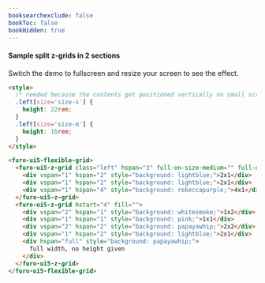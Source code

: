```yaml
---
booksearchexclude: false
bookToc: false
bookHidden: true
---
```


#### Sample split z-grids in 2 sections

Switch the demo to fullscreen and resize your screen to see the effect. 

<furo-demo-snippet>
<template><style>
    furo-ui5-flexible-grid div {
      border: 1px solid black;
    }
    /* needed because the contents get positioned vertically on small screens*/
    .left[size='size-s'] {
      height: 22rem;
    }
    .left[size='size-m'] {
      height: 16rem;
    }</style>
<furo-vertical-scroller>
 <furo-ui5-flexible-grid>
<furo-ui5-z-grid class="left" hspan="3" full-on-size-medium="" full-on-size-small="">
  <div vspan="1" hspan="2" style="background: lightblue;">2x1</div>
  <div vspan="1" hspan="2" style="background: lightblue;">2x1</div>
  <div vspan="1" hspan="4" style="background: rebeccapurple;">4x1</div>
</furo-ui5-z-grid>
<furo-ui5-z-grid hstart="4" fill="">
  <div vspan="2" hspan="1" style="background: whitesmoke;">1x2</div>
  <div vspan="1" hspan="1" style="background: pink;">1x1</div>
  <div vspan="2" hspan="2" style="background: papayawhip;">2x2</div>
  <div vspan="1" hspan="2" style="background: lightblue;">2x1</div>
  <div hspan="full" style="background: papayawhip;">
    full width, no height given
  </div>
</furo-ui5-z-grid>
</furo-ui5-flexible-grid>
</furo-vertical-scroller>
</template>
</furo-demo-snippet>

```html
<style>
  /* needed because the contents get positioned vertically on small screens*/
  .left[size='size-s'] {
    height: 22rem;
  }
  .left[size='size-m'] {
    height: 16rem;
  }
</style>

<furo-ui5-flexible-grid>
  <furo-ui5-z-grid class="left" hspan="3" full-on-size-medium="" full-on-size-small="">
    <div vspan="1" hspan="2" style="background: lightblue;">2x1</div>
    <div vspan="1" hspan="2" style="background: lightblue;">2x1</div>
    <div vspan="1" hspan="4" style="background: rebeccapurple;">4x1</div>
  </furo-ui5-z-grid>
  <furo-ui5-z-grid hstart="4" fill="">
    <div vspan="2" hspan="1" style="background: whitesmoke;">1x2</div>
    <div vspan="1" hspan="1" style="background: pink;">1x1</div>
    <div vspan="2" hspan="2" style="background: papayawhip;">2x2</div>
    <div vspan="1" hspan="2" style="background: lightblue;">2x1</div>
    <div hspan="full" style="background: papayawhip;">
      full width, no height given
    </div>
  </furo-ui5-z-grid>
</furo-ui5-flexible-grid>
```
